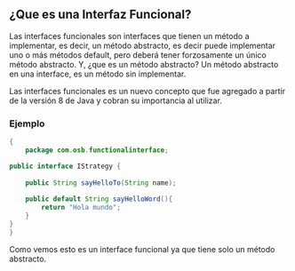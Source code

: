 ## ¿Que es una Interfaz Funcional?


Las interfaces funcionales son interfaces que tienen un método a implementar, es decir, un método abstracto, es decir puede implementar uno o más métodos default, pero deberá tener forzosamente un único método abstracto. Y, ¿que es un método abstracto? Un método abstracto en una interface, es un método sin implementar.

Las interfaces funcionales es un nuevo concepto que fue agregado a partir de la versión 8 de Java y cobran su importancia al utilizar.

### Ejemplo

```java
{
	package com.osb.functionalinterface;

public interface IStrategy {
    
    public String sayHelloTo(String name);
    
    public default String sayHelloWord(){
        return "Hola mundo";
    }
}
}
```

Como vemos esto es un interface funcional ya que tiene solo un método abstracto.
